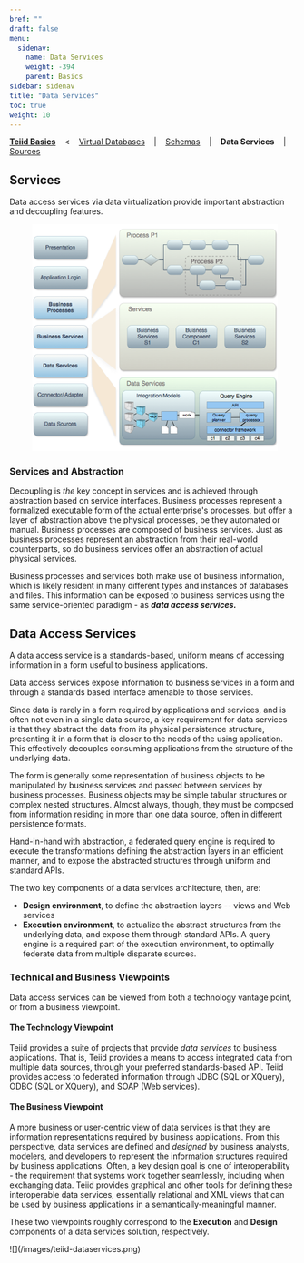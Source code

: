 ```yaml
---
bref: ""
draft: false
menu:
  sidenav:
    name: Data Services
    weight: -394
    parent: Basics
sidebar: sidenav
title: "Data Services"
toc: true
weight: 10
---
```

[**Teiid Basics**](..) &nbsp;&nbsp; < &nbsp;&nbsp; [Virtual Databases](../vdbs) &nbsp;&nbsp; | &nbsp;&nbsp; [Schemas](../schemas) &nbsp;&nbsp; | &nbsp;&nbsp; **Data Services** &nbsp;&nbsp; | &nbsp;&nbsp; [Sources](../sources)

## Services

Data access services via data virtualization provide important abstraction and decoupling features.

<div>
<img height="400" src="/images/teiid-soa.png" frameborder="2" hspace="40" ></img>
</div>

### Services and Abstraction

Decoupling is _the_ key concept in services and is achieved through abstraction based on service interfaces. Business processes represent a formalized executable form of the actual enterprise's processes, but offer a layer of abstraction above the physical processes, be they automated or manual. Business processes are composed of business services. Just as business processes represent an abstraction from their real-world counterparts, so do business services offer an abstraction of actual physical services.

Business processes and services both make use of business information, which is likely resident in many different types and instances of databases and files. This information can be exposed to business services using the same service-oriented paradigm - as **_data access services._**

## Data Access Services

<div class="well">A data access service is a standards-based, uniform means of accessing information in a form useful to business applications.</div>

Data access services expose information to business services in a form and through a standards based interface amenable to those services.

Since data is rarely in a form required by applications and services, and is often not even in a single data source, a key requirement for data services is that they abstract the data from its physical persistence structure, presenting it in a form that is closer to the needs of the using application. This effectively decouples consuming applications from the structure of the underlying data.

The form is generally some representation of business objects to be manipulated by business services and passed between services by business processes. Business objects may be simple tabular structures or complex nested structures. Almost always, though, they must be composed from information residing in more than one data source, often in different persistence formats.

Hand-in-hand with abstraction, a federated query engine is required to execute the transformations defining the abstraction layers in an efficient manner, and to expose the abstracted structures through uniform and standard APIs.

The two key components of a data services architecture, then, are:

<div class="proj_basics">

*   **Design environment**, to define the abstraction layers -- views and Web services
*   **Execution environment**, to actualize the abstract structures from the underlying data, and expose them through standard APIs. A query engine is a required part of the execution environment, to optimally federate data from multiple disparate sources.

</div>

### Technical and Business Viewpoints

Data access services can be viewed from both a technology vantage point, or from a business viewpoint.

#### The Technology Viewpoint

Teiid provides a suite of projects that provide _data services_ to business applications. That is, Teiid provides a means to access integrated data from multiple data sources, through your preferred standards-based API. Teiid provides access to federated information through JDBC (SQL or XQuery), ODBC (SQL or XQuery), and SOAP (Web services).

#### The Business Viewpoint

A more business or user-centric view of data services is that they are information representations required by business applications. From this perspective, data services are defined and _designed_ by business analysts, modelers, and developers to represent the information structures required by business applications. Often, a key design goal is one of interoperability - the requirement that systems work together seamlessly, including when exchanging data. Teiid provides graphical and other tools for defining these interoperable data services, essentially relational and XML views that can be used by business applications in a semantically-meaningful manner.

These two viewpoints roughly correspond to the **Execution** and **Design** components of a data services solution, respectively.

<div class="uploaded-img">![](/images/teiid-dataservices.png)</div>